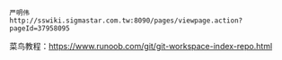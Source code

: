 
```
严明伟
http://sswiki.sigmastar.com.tw:8090/pages/viewpage.action?pageId=37958095
```

菜鸟教程：https://www.runoob.com/git/git-workspace-index-repo.html
<!--stackedit_data:
eyJoaXN0b3J5IjpbMjAyODQ5NDk1Nl19
-->